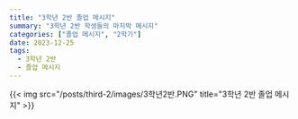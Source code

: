 ```yaml
---
title: "3학년 2반 졸업 메시지"
summary: "3학년 2반 학생들의 마지막 메시지"
categories: ["졸업 메시지", "2학기"]
date: 2023-12-25
tags:
  - 3학년 2반
  - 졸업 메시지
---
```


{{< img src="/posts/third-2/images/3학년2반.PNG" title="3학년 2반 졸업 메시지" >}}